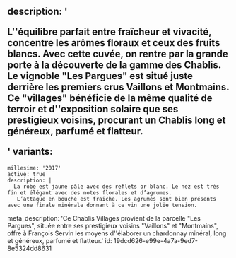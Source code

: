 description: '<p>L''équilibre parfait entre fraîcheur et vivacité, concentre les arômes floraux et ceux des fruits blancs. Avec cette cuvée, on rentre par la grande porte à la découverte de la gamme des Chablis. Le vignoble "Les Pargues" est situé juste derrière les premiers crus Vaillons et Montmains. Ce "villages" bénéficie de la même qualité de terroir et d''exposition solaire que ses prestigieux voisins, procurant un Chablis long et généreux, parfumé et flatteur.</p>'
variants:
  -
    millesime: '2017'
    active: true
    description: |
      La robe est jaune pâle avec des reflets or blanc. Le nez est très fin et élégant avec des notes florales et d’agrumes.
       L’attaque en bouche est fraiche. Les agrumes sont bien présents avec une finale minérale donnant à ce vin une jolie tension.
      
meta_description: 'Ce Chablis Villages provient de la parcelle "Les Pargues", située entre ses prestigieux voisins "Vaillons" et "Montmains", offre à François Servin les moyens d''élaborer un chardonnay minéral, long et généreux, parfumé et flatteur.'
id: 19dcd626-e99e-4a7a-9ed7-8e5324dd8631
